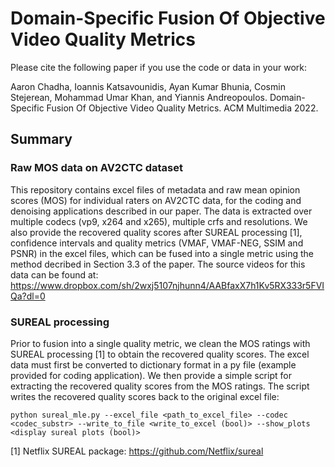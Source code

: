 # Domain-Specific Fusion Of Objective Video Quality Metrics

Please cite the following paper if you use the code or data in your work:

Aaron Chadha, Ioannis Katsavounidis, Ayan Kumar Bhunia, Cosmin Stejerean, Mohammad Umar Khan, and Yiannis Andreopoulos. Domain-Specific Fusion Of Objective Video Quality Metrics. ACM Multimedia 2022.

## Summary

### Raw MOS data on AV2CTC dataset
This repository contains excel files of metadata and raw mean opinion scores (MOS) for individual raters on AV2CTC data, for the coding and denoising applications described in our paper.  The data is extracted over multiple codecs (vp9, x264 and x265), multiple crfs and resolutions.  We also provide the recovered quality scores after SUREAL processing [1], confidence intervals and quality metrics (VMAF, VMAF-NEG, SSIM and PSNR) in the excel files, which can be fused into a single metric using the method decribed in Section 3.3 of the paper.  The source videos for this data can be found at: https://www.dropbox.com/sh/2wxj5107njhunn4/AABfaxX7h1Kv5RX333r5FVIQa?dl=0

### SUREAL processing 
Prior to fusion into a single quality metric, we clean the MOS ratings with SUREAL processing [1] to obtain the recovered quality scores.  The excel data must first be converted to dictionary format in a py file (example provided for coding application). We then provide a simple script for extracting the recovered quality scores from the MOS ratings.
The script writes the recovered quality scores back to the original excel file:

`
python sureal_mle.py --excel_file <path_to_excel_file> --codec <codec_substr> --write_to_file <write_to_excel (bool)> --show_plots <display sureal plots (bool)>
`


[1] Netflix SUREAL package: https://github.com/Netflix/sureal
